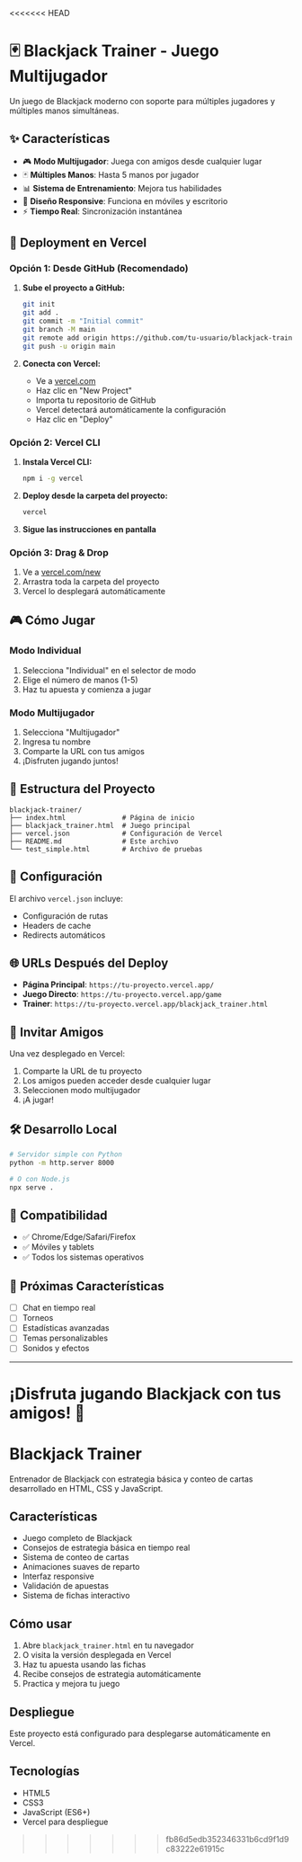 <<<<<<< HEAD
# 🃏 Blackjack Trainer - Juego Multijugador

Un juego de Blackjack moderno con soporte para múltiples jugadores y múltiples manos simultáneas.

## ✨ Características

- 🎮 **Modo Multijugador**: Juega con amigos desde cualquier lugar
- 🃏 **Múltiples Manos**: Hasta 5 manos por jugador
- 📊 **Sistema de Entrenamiento**: Mejora tus habilidades
- 🎨 **Diseño Responsive**: Funciona en móviles y escritorio
- ⚡ **Tiempo Real**: Sincronización instantánea

## 🚀 Deployment en Vercel

### Opción 1: Desde GitHub (Recomendado)

1. **Sube el proyecto a GitHub:**
   ```bash
   git init
   git add .
   git commit -m "Initial commit"
   git branch -M main
   git remote add origin https://github.com/tu-usuario/blackjack-trainer.git
   git push -u origin main
   ```

2. **Conecta con Vercel:**
   - Ve a [vercel.com](https://vercel.com)
   - Haz clic en "New Project"
   - Importa tu repositorio de GitHub
   - Vercel detectará automáticamente la configuración
   - Haz clic en "Deploy"

### Opción 2: Vercel CLI

1. **Instala Vercel CLI:**
   ```bash
   npm i -g vercel
   ```

2. **Deploy desde la carpeta del proyecto:**
   ```bash
   vercel
   ```

3. **Sigue las instrucciones en pantalla**

### Opción 3: Drag & Drop

1. Ve a [vercel.com/new](https://vercel.com/new)
2. Arrastra toda la carpeta del proyecto
3. Vercel lo desplegará automáticamente

## 🎮 Cómo Jugar

### Modo Individual
1. Selecciona "Individual" en el selector de modo
2. Elige el número de manos (1-5)
3. Haz tu apuesta y comienza a jugar

### Modo Multijugador
1. Selecciona "Multijugador"
2. Ingresa tu nombre
3. Comparte la URL con tus amigos
4. ¡Disfruten jugando juntos!

## 📁 Estructura del Proyecto

```
blackjack-trainer/
├── index.html              # Página de inicio
├── blackjack_trainer.html  # Juego principal
├── vercel.json             # Configuración de Vercel
├── README.md               # Este archivo
└── test_simple.html        # Archivo de pruebas
```

## 🔧 Configuración

El archivo `vercel.json` incluye:
- Configuración de rutas
- Headers de cache
- Redirects automáticos

## 🌐 URLs Después del Deploy

- **Página Principal**: `https://tu-proyecto.vercel.app/`
- **Juego Directo**: `https://tu-proyecto.vercel.app/game`
- **Trainer**: `https://tu-proyecto.vercel.app/blackjack_trainer.html`

## 🤝 Invitar Amigos

Una vez desplegado en Vercel:
1. Comparte la URL de tu proyecto
2. Los amigos pueden acceder desde cualquier lugar
3. Seleccionen modo multijugador
4. ¡A jugar!

## 🛠️ Desarrollo Local

```bash
# Servidor simple con Python
python -m http.server 8000

# O con Node.js
npx serve .
```

## 📱 Compatibilidad

- ✅ Chrome/Edge/Safari/Firefox
- ✅ Móviles y tablets
- ✅ Todos los sistemas operativos

## 🎯 Próximas Características

- [ ] Chat en tiempo real
- [ ] Torneos
- [ ] Estadísticas avanzadas
- [ ] Temas personalizables
- [ ] Sonidos y efectos

---

¡Disfruta jugando Blackjack con tus amigos! 🎉
=======
# Blackjack Trainer

Entrenador de Blackjack con estrategia básica y conteo de cartas desarrollado en HTML, CSS y JavaScript.

## Características

- Juego completo de Blackjack
- Consejos de estrategia básica en tiempo real
- Sistema de conteo de cartas
- Animaciones suaves de reparto
- Interfaz responsive
- Validación de apuestas
- Sistema de fichas interactivo

## Cómo usar

1. Abre `blackjack_trainer.html` en tu navegador
2. O visita la versión desplegada en Vercel
3. Haz tu apuesta usando las fichas
4. Recibe consejos de estrategia automáticamente
5. Practica y mejora tu juego

## Despliegue

Este proyecto está configurado para desplegarse automáticamente en Vercel.

## Tecnologías

- HTML5
- CSS3
- JavaScript (ES6+)
- Vercel para despliegue
>>>>>>> fb86d5edb352346331b6cd9f1d9c83222e61915c
